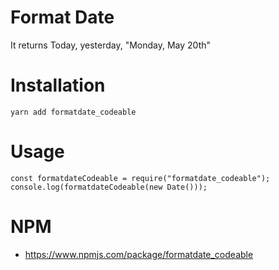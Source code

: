 # Format Date
It returns Today, yesterday, "Monday, May 20th"

# Installation
```yarn add formatdate_codeable```

# Usage
```const formatdateCodeable = require("formatdate_codeable");```
```console.log(formatdateCodeable(new Date()));```

# NPM
- https://www.npmjs.com/package/formatdate_codeable
